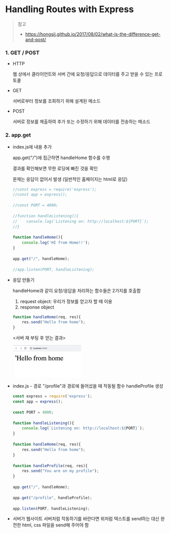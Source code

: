 # Handling Routes with Express

> 참고
>
> - https://hongsii.github.io/2017/08/02/what-is-the-difference-get-and-post/



### 1. GET / POST

- HTTP

  웹 상에서 클라이언트와 서버 간에 요청/응답으로 데이터를 주고 받을 수 있는 프로토콜

- GET

  서버로부터 정보를 조회하기 위해 설계된 메소드

- POST

  서버로 정보를 제출하여 추가 또는 수정하기 위해 데이터를 전송하는 메소드



### 2. app.get

- index.js에 내용 추가

  app.get("/")에 접근하면 handleHome 함수를 수행

  결과를 확인해보면 무한 로딩에 빠진 것을 확인

  문제는 응답이 없어서 발생 (일반적인 홈페이지는 html로 응답)

  ```js
  //const express = require('express');
  //const app = express();
  
  //const PORT = 4000;
  
  //function handleListening(){
  //    console.log(`Listening on: http://localhost:${PORT}`);
  //}
  
  function handleHome(){
      console.log('HI from Home!!');
  }
  
  app.get("/", handleHome);
  
  //app.listen(PORT, handleListening);
  ```

- 응답 만들기

  handleHome과 같이 요청/응답을 처리하는 함수들은 2가지를 호출함

  1. request object: 우리가 정보를 얻고자 할 때 이용
  2. response object

  ```js
  function handleHome(req, res){
      res.send("Hello from home");
  }
  ```

  <서버 재 부팅 후 얻는 결과>

  ![image-20200308130759093](images/image-20200308130759093.png)  

- index.js - 경로 "/profile"과 경로에 들어섰을 때 작동될 함수 handleProfile 생성

  ```js
  const express = require('express');
  const app = express();
  
  const PORT = 4000;
  
  function handleListening(){
      console.log(`Listening on: http://localhost:${PORT}`);
  }
  
  function handleHome(req, res){
      res.send("Hello from home");
  }
  
  function handleProfile(req, res){
      res.send("You are on my profile");
  }
  
  app.get("/", handleHome);
  
  app.get("/profile", handleProfile);
  
  app.listen(PORT, handleListening);
  ```

- 서버가 웹사이트 서버처럼 작동하기를 바란다면 위처럼 텍스트를 send하는 대신 완전한 html, css 파일을 send해 주어야 함